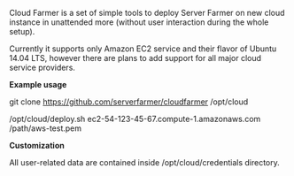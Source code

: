 Cloud Farmer is a set of simple tools to deploy Server Farmer on new cloud instance
in unattended more (without user interaction during the whole setup).

Currently it supports only Amazon EC2 service and their flavor of Ubuntu 14.04 LTS,
however there are plans to add support for all major cloud service providers.

**Example usage**

git clone https://github.com/serverfarmer/cloudfarmer /opt/cloud

/opt/cloud/deploy.sh ec2-54-123-45-67.compute-1.amazonaws.com /path/aws-test.pem

**Customization**

All user-related data are contained inside /opt/cloud/credentials directory.
